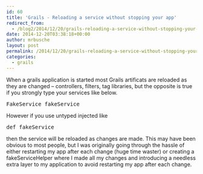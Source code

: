 ```yaml
---
id: 60
title: 'Grails - Reloading a service without stopping your app'
redirect_from:
  - /blog2/2014/12/20/grails-reloading-a-service-without-stopping-your-app/
date: 2014-12-20T03:38:18+00:00
author: mrbusche
layout: post
permalink: /2014/12/20/grails-reloading-a-service-without-stopping-your-app/
categories:
  - grails
---
```

When a grails application is started most Grails artificats are reloaded as they are changed &#8211; controllers, filters, tag libraries, but the opposite is true if you strongly type your services like below.

<pre>FakeService fakeService
</pre>

However if you use untyped injected like

<pre>def fakeService
</pre>

then the service will be reloaded as changes are made. This may have been obvious to most people, but I was originally going through the hassle of either restarting my app after each change (huge time waster) or creating a fakeServiceHelper where I made all my changes and introducing a needless extra layer to my application to avoid restarting my app after each change.